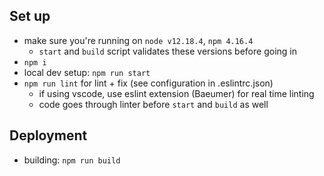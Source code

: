 ## Set up
* make sure you're running on `node v12.18.4`, `npm 4.16.4`
  * `start` and `build` script validates these versions before going in
* `npm i`
* local dev setup: `npm run start`
* `npm run lint` for lint + fix (see configuration in .eslintrc.json)
  * if using vscode, use eslint extension (Baeumer) for real time linting
  * code goes through linter before `start` and `build` as well
## Deployment
* building: `npm run build`